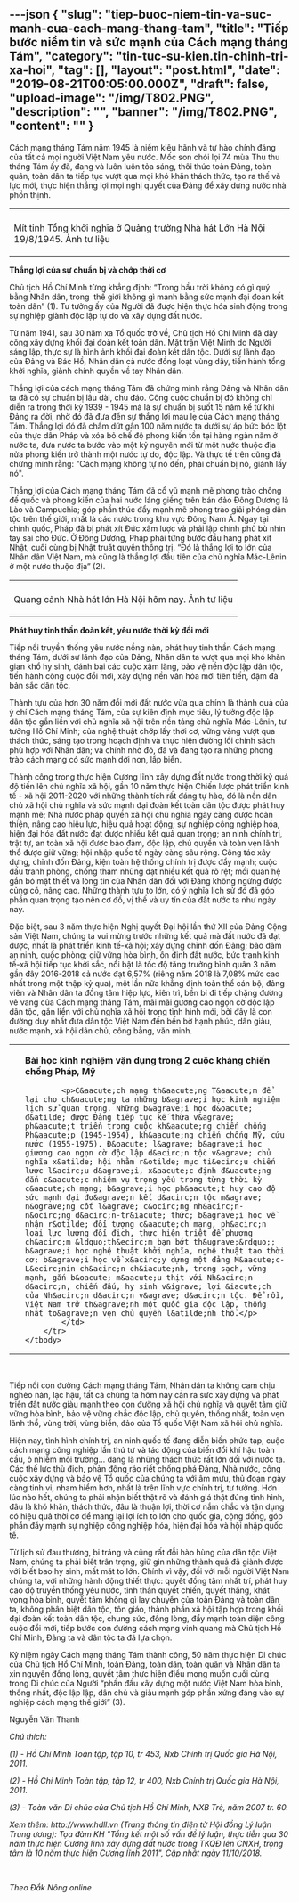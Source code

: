 ---json
{
    "slug": "tiep-buoc-niem-tin-va-suc-manh-cua-cach-mang-thang-tam",
    "title": "Tiếp bước niềm tin và sức mạnh của Cách mạng tháng Tám",
    "category": "tin-tuc-su-kien.tin-chinh-tri-xa-hoi",
    "tag": [],
    "layout": "post.html",
    "date": "2019-08-21T00:05:00.000Z",
    "draft": false,
    "upload-image": "/img/T802.PNG",
    "description": "",
    "banner": "/img/T802.PNG",
    "__content__": ""
}
---
<p>C&aacute;ch mạng th&aacute;ng T&aacute;m năm 1945 l&agrave; niềm ki&ecirc;u h&atilde;nh v&agrave; tự h&agrave;o ch&iacute;nh đ&aacute;ng của tất cả mọi người Việt Nam y&ecirc;u nước. Mốc son ch&oacute;i lọi 74 m&ugrave;a Thu thu th&aacute;ng T&aacute;m ấy đ&atilde;, đang v&agrave; lu&ocirc;n lu&ocirc;n tỏa s&aacute;ng, th&ocirc;i th&uacute;c to&agrave;n Đảng, to&agrave;n qu&acirc;n, to&agrave;n d&acirc;n ta tiếp tục vượt qua mọi kh&oacute; khăn th&aacute;ch thức, tạo ra thế v&agrave; lực mới, thực hiện thắng lợi mọi nghị quyết của Đảng để x&acirc;y dựng nước nh&agrave; phồn thịnh.</p>

<table align="center">
	<tbody>
		<tr>
			<td><img alt="" src="/img/T801.PNG" /></td>
		</tr>
		<tr>
			<td>
			<p>M&iacute;t tinh Tổng khởi nghĩa ở Quảng trường Nh&agrave; h&aacute;t Lớn H&agrave; Nội 19/8/1945. Ảnh tư li&ecirc;̣u</p>
			</td>
		</tr>
	</tbody>
</table>

<p><strong>Thắng lợi của sự chuẩn bị v&agrave; chớp thời cơ</strong></p>

<p>Chủ tịch Hồ Ch&iacute; Minh từng khẳng định: &ldquo;Trong bầu trời kh&ocirc;ng c&oacute; g&igrave; qu&yacute; bằng Nh&acirc;n d&acirc;n, trong&nbsp; thế giới kh&ocirc;ng g&igrave; mạnh bằng sức mạnh đại đo&agrave;n kết to&agrave;n d&acirc;n&rdquo; (1). Tư tưởng ấy của Người đ&atilde; được hiện thực h&oacute;a sinh động trong sự nghiệp gi&agrave;nh độc lập tự do v&agrave; x&acirc;y dựng đất nước.</p>

<p>Từ năm 1941, sau 30 năm xa Tổ quốc trở về, Chủ tịch Hồ Ch&iacute; Minh đ&atilde; d&agrave;y c&ocirc;ng x&acirc;y dựng khối đại đo&agrave;n kết to&agrave;n d&acirc;n. Mặt trận Việt Minh do Người s&aacute;ng lập, thực sự l&agrave; h&igrave;nh ảnh khối đại đo&agrave;n kết d&acirc;n tộc. Dưới sự l&atilde;nh đạo của Đảng v&agrave; B&aacute;c Hồ, Nh&acirc;n d&acirc;n cả nước đồng loạt v&ugrave;ng dậy, tiến h&agrave;nh tổng khởi nghĩa, gi&agrave;nh ch&iacute;nh quyền về tay Nh&acirc;n d&acirc;n.</p>

<p>Thắng lợi của c&aacute;ch mạng th&aacute;ng T&aacute;m đ&atilde; chứng minh rằng Đảng v&agrave; Nh&acirc;n d&acirc;n ta đ&atilde; c&oacute; sự chuẩn bị l&acirc;u d&agrave;i, chu đ&aacute;o. C&ocirc;ng cuộc chuẩn bị đ&oacute; kh&ocirc;ng chỉ diễn ra trong thời kỳ 1939 - 1945 m&agrave; l&agrave; sự chuẩn bị suốt 15 năm kể từ khi Đảng ra đời, nhờ đ&oacute; đ&atilde; đưa đến sự thắng lợi mau lẹ của C&aacute;ch mạng th&aacute;ng T&aacute;m. Thắng lợi đ&oacute; đ&atilde; chấm dứt gần 100 năm nước ta dưới sự &aacute;p bức b&oacute;c lột của thực d&acirc;n Ph&aacute;p v&agrave; x&oacute;a bỏ chế độ phong kiến tồn tại h&agrave;ng ng&agrave;n năm ở nước ta, đưa nước ta bước v&agrave;o một kỷ nguy&ecirc;n mới từ một nước thuộc địa nửa phong kiến trở th&agrave;nh một nước tự do, độc lập. V&agrave; thực tế tr&ecirc;n cũng đ&atilde; chứng minh rằng: &quot;C&aacute;ch mạng kh&ocirc;ng tự n&oacute; đến, phải chuẩn bị n&oacute;, gi&agrave;nh lấy n&oacute;&quot;.</p>

<p>Thắng lợi của C&aacute;ch mạng th&aacute;ng T&aacute;m đ&atilde; cổ vũ mạnh mẽ phong tr&agrave;o chống đế quốc v&agrave; phong kiến của hai nước l&aacute;ng giềng tr&ecirc;n b&aacute;n đảo Đ&ocirc;ng Dương l&agrave; L&agrave;o v&agrave; Campuchia; g&oacute;p phần th&uacute;c đẩy mạnh mẽ phong tr&agrave;o giải ph&oacute;ng d&acirc;n tộc tr&ecirc;n thế giới, nhất l&agrave; c&aacute;c nước trong khu vực Đ&ocirc;ng Nam &Aacute;. Ngay tại ch&iacute;nh quốc, Ph&aacute;p đ&atilde; bị ph&aacute;t x&iacute;t Đức x&acirc;m lược v&agrave; phải lập ch&iacute;nh phủ b&ugrave; nh&igrave;n tay sai cho Đức. Ở Đ&ocirc;ng Dương, Ph&aacute;p phải từng bước đầu h&agrave;ng ph&aacute;t x&iacute;t Nhật, cuối c&ugrave;ng bị Nhật truất quyền thống trị. &ldquo;Đ&oacute; l&agrave; thắng lợi to lớn của Nh&acirc;n d&acirc;n Việt Nam, m&agrave; cũng l&agrave; thắng lợi đầu ti&ecirc;n của chủ nghĩa M&aacute;c-L&ecirc;nin ở một nước thuộc địa&rdquo; (2).</p>

<table align="center">
	<tbody>
		<tr>
			<td><img alt="" src="/img/T802.PNG" /></td>
		</tr>
		<tr>
			<td>
			<p>Quang cảnh Nh&agrave; h&aacute;t lớn H&agrave; Nội h&ocirc;m nay. Ảnh tư liệu</p>
			</td>
		</tr>
	</tbody>
</table>

<p><strong>Ph&aacute;t huy tinh thần đo&agrave;n kết, y&ecirc;u nước thời kỳ đổi mới</strong></p>

<p>Tiếp nối truyền thống y&ecirc;u nước nồng n&agrave;n, ph&aacute;t huy tinh thần C&aacute;ch mạng th&aacute;ng T&aacute;m, dưới sự l&atilde;nh đạo của Đảng, Nh&acirc;n d&acirc;n ta vượt qua mọi kh&oacute; khăn gian khổ hy sinh, đ&aacute;nh bại c&aacute;c cuộc x&acirc;m lăng, bảo vệ nền độc lập d&acirc;n tộc, tiến h&agrave;nh c&ocirc;ng cuộc đổi mới, x&acirc;y dựng nền văn h&oacute;a mới ti&ecirc;n tiến, đậm đ&agrave; bản sắc d&acirc;n tộc.</p>

<p>Th&agrave;nh tựu của hơn 30 năm đổi mới đất nước vừa qua ch&iacute;nh l&agrave; th&agrave;nh quả của &yacute; ch&iacute; C&aacute;ch mạng th&aacute;ng T&aacute;m, của sự ki&ecirc;n định mục ti&ecirc;u, l&yacute; tưởng độc lập d&acirc;n tộc gắn liền với chủ nghĩa x&atilde; hội tr&ecirc;n nền tảng chủ nghĩa M&aacute;c-L&ecirc;nin, tư tưởng Hồ Ch&iacute; Minh; của nghệ thuật chớp lấy thời cơ, vững v&agrave;ng vượt qua th&aacute;ch thức, s&aacute;ng tạo trong hoạch định v&agrave; thực hiện đường lối ch&iacute;nh s&aacute;ch ph&ugrave; hợp với Nh&acirc;n d&acirc;n; v&agrave; ch&iacute;nh nhờ đ&oacute;, đ&atilde; v&agrave; đang tạo ra những phong tr&agrave;o c&aacute;ch mạng c&oacute; sức mạnh dời non, lấp biển.</p>

<p>Th&agrave;nh c&ocirc;ng trong thực hiện Cương lĩnh x&acirc;y dựng đất nước trong thời kỳ qu&aacute; độ tiến l&ecirc;n chủ nghĩa x&atilde; hội, gần 10 năm thực hiện Chiến lược ph&aacute;t triển kinh tế - x&atilde; hội 2011-2020 với những th&agrave;nh t&iacute;ch rất đ&aacute;ng tự h&agrave;o, đ&oacute; l&agrave; n&ecirc;̀n d&acirc;n chủ xã h&ocirc;̣i chủ nghĩa và sức mạnh đại đo&agrave;n kết to&agrave;n d&acirc;n tộc được ph&aacute;t huy mạnh mẽ; Nh&agrave; nước ph&aacute;p quyền x&atilde; hội chủ nghĩa ng&agrave;y c&agrave;ng được ho&agrave;n thiện, n&acirc;ng cao hiệu lực, hiệu quả hoạt động; sự nghi&ecirc;̣p c&ocirc;ng nghi&ecirc;̣p hóa, hi&ecirc;̣n đại hóa đ&acirc;́t nước đạt được nhi&ecirc;̀u k&ecirc;́t quả quan trọng; an ninh ch&iacute;nh trị, trật tự, an to&agrave;n x&atilde; hội được bảo đảm, độc lập, chủ quyền v&agrave; to&agrave;n vẹn l&atilde;nh thổ được giữ vững; hội nhập quốc tế ng&agrave;y c&agrave;ng s&acirc;u rộng. C&ocirc;ng t&aacute;c x&acirc;y dựng, chỉnh đốn Đảng, kiện to&agrave;n hệ thống ch&iacute;nh trị được đẩy mạnh; cuộc đấu tranh ph&ograve;ng, chống tham nhũng đạt nhiều kết quả r&otilde; rệt; mối quan hệ gắn b&oacute; mật thiết v&agrave; l&ograve;ng tin của Nh&acirc;n d&acirc;n đối với Đảng kh&ocirc;ng ngừng được củng c&ocirc;́, n&acirc;ng cao. Những th&agrave;nh tựu to lớn, c&oacute; &yacute; nghĩa lịch sử đ&oacute; đ&atilde; g&oacute;p phần quan trọng tạo n&ecirc;n cơ đồ, vị thế v&agrave; uy t&iacute;n của đất nước ta như ng&agrave;y nay.</p>

<p>Đặc biệt, sau 3 năm thực hiện Nghị quyết Đại hội lần thứ XII của Đảng Cộng sản Việt Nam, ch&uacute;ng ta vui mừng trước những kết quả m&agrave; đất nước đ&atilde; đạt được, nhất l&agrave; ph&aacute;t triển kinh tế-x&atilde; hội; x&acirc;y dựng chỉnh đốn Đảng; bảo đảm an ninh, quốc ph&ograve;ng; giữ vững h&ograve;a b&igrave;nh, ổn định đất nước, bức tranh kinh tế-x&atilde; hội tiếp tục khởi sắc, nổi bật l&agrave; tốc độ tăng trưởng b&igrave;nh qu&acirc;n 3 năm gần đ&acirc;y 2016-2018 cả nước đạt 6,57% (ri&ecirc;ng năm 2018 l&agrave; 7,08% mức cao nhất trong một thập kỷ qua), một lần nữa khẳng định to&agrave;n thể c&aacute;n bộ, đảng vi&ecirc;n v&agrave; Nh&acirc;n d&acirc;n ta đồng t&acirc;m hiệp lực, ki&ecirc;n tr&igrave;, bền bỉ đi tiếp chặng đường vẻ vang của C&aacute;ch mạng th&aacute;ng T&aacute;m, m&atilde;i m&atilde;i gương cao ngọn cờ độc lập d&acirc;n tộc, gắn liền với chủ nghĩa x&atilde; hội trong t&igrave;nh h&igrave;nh mới, bởi đ&acirc;y l&agrave; con đường duy nhất đưa d&acirc;n tộc Việt Nam đến bến bờ hạnh ph&uacute;c, d&acirc;n gi&agrave;u, nước mạnh, x&atilde; hội d&acirc;n chủ, c&ocirc;ng bằng, văn minh.</p>

<table align="center" border="0" cellpadding="1" cellspacing="0">
	<tbody>
		<tr>
			<td>&nbsp;</td>
			<td>
			<p><strong>B&agrave;i học kinh nghiệm vận dụng trong 2 cuộc kh&aacute;ng chiến chống Ph&aacute;p, Mỹ</strong></p>

			<p>C&aacute;ch mạng th&aacute;ng T&aacute;m để lại cho ch&uacute;ng ta những b&agrave;i học kinh nghiệm lịch sử quan trọng. Những b&agrave;i học đ&oacute; đ&atilde; được Đảng tiếp tục kế thừa v&agrave; ph&aacute;t triển trong cuộc kh&aacute;ng chiến chống Ph&aacute;p (1945-1954), kh&aacute;ng chiến chống Mỹ, cứu nước (1955-1975). Đ&oacute; l&agrave; b&agrave;i học giương cao ngọn cờ độc lập d&acirc;n tộc v&agrave; chủ nghĩa x&atilde; hội nhằm r&otilde; mục ti&ecirc;u chiến lược l&acirc;u d&agrave;i, x&aacute;c định đ&uacute;ng đắn c&aacute;c nhiệm vụ trọng yếu trong từng thời kỳ c&aacute;ch mạng; b&agrave;i học ph&aacute;t huy cao độ sức mạnh đại đo&agrave;n kết d&acirc;n tộc m&agrave; n&ograve;ng cốt l&agrave; c&ocirc;ng nh&acirc;n-n&ocirc;ng d&acirc;n-tr&iacute; thức; b&agrave;i học về nhận r&otilde; đối tượng c&aacute;ch mạng, ph&acirc;n loại lực lượng đối địch, thực hiện triệt để phương ch&acirc;m &ldquo;th&ecirc;m bạn bớt th&ugrave;&rdquo;; b&agrave;i học nghệ thuật khởi nghĩa, nghệ thuật tạo thời cơ; b&agrave;i học về x&acirc;y dựng một đảng M&aacute;c-L&ecirc;nin ch&acirc;n ch&iacute;nh, trong sạch, vững mạnh, gắn b&oacute; m&aacute;u thịt với Nh&acirc;n d&acirc;n, chiến đấu, hy sinh v&igrave; lợi &iacute;ch của Nh&acirc;n d&acirc;n v&agrave; d&acirc;n tộc. Để rồi, Việt Nam trở th&agrave;nh một quốc gia độc lập, thống nhất to&agrave;n vẹn chủ quyền l&atilde;nh thổ.</p>
			</td>
		</tr>
	</tbody>
</table>

<p>&nbsp;</p>

<p>Tiếp nối con đường C&aacute;ch mạng th&aacute;ng T&aacute;m, Nh&acirc;n d&acirc;n ta kh&ocirc;ng cam chịu ngh&egrave;o n&agrave;n, lạc hậu, tất cả ch&uacute;ng ta h&ocirc;m nay cần ra sức x&acirc;y dựng v&agrave; ph&aacute;t triển đất nước gi&agrave;u mạnh theo con đường x&atilde; hội chủ nghĩa v&agrave; quyết t&acirc;m giữ vững h&ograve;a b&igrave;nh, bảo vệ vững chắc độc lập, chủ quyền, thống nhất, to&agrave;n vẹn l&atilde;nh thổ, v&ugrave;ng trời, v&ugrave;ng biển, đảo của Tổ quốc Việt Nam x&atilde; hội chủ nghĩa.</p>

<p>Hiện nay, t&igrave;nh h&igrave;nh ch&iacute;nh trị, an ninh quốc tế đang diễn biến phức tạp, cuộc c&aacute;ch mạng c&ocirc;ng nghiệp lần thứ tư v&agrave; t&aacute;c động của biến đổi kh&iacute; hậu to&agrave;n cầu, &ocirc; nhiễm m&ocirc;i trường... đang l&agrave; những th&aacute;ch thức rất lớn đối với nước ta. C&aacute;c thế lực th&ugrave; địch, phản động r&aacute;o riết chống ph&aacute; Đảng, Nh&agrave; nước, c&ocirc;ng cuộc x&acirc;y dựng v&agrave; bảo vệ Tổ quốc của ch&uacute;ng ta với &acirc;m mưu, thủ đoạn ng&agrave;y c&agrave;ng tinh vi, nham hiểm hơn, nhất l&agrave; tr&ecirc;n lĩnh vực ch&iacute;nh trị, tư tưởng. Hơn l&uacute;c n&agrave;o hết, ch&uacute;ng ta phải nhận biết thật r&otilde; v&agrave; đ&aacute;nh gi&aacute; thật đ&uacute;ng t&igrave;nh h&igrave;nh, đ&acirc;u l&agrave; kh&oacute; khăn, th&aacute;ch thức, đ&acirc;u l&agrave; thuận lợi, thời cơ nắm chắc v&agrave; tận dụng c&oacute; hiệu quả thời cơ để mang lại lợi &iacute;ch to lớn cho quốc gia, cộng đồng, g&oacute;p phần đẩy mạnh sự nghiệp c&ocirc;ng nghiệp h&oacute;a, hiện đại h&oacute;a v&agrave; hội nhập quốc tế.</p>

<p>Từ lịch sử đau thương, bi tr&aacute;ng v&agrave; cũng rất đỗi h&agrave;o h&ugrave;ng của d&acirc;n tộc Việt Nam, ch&uacute;ng ta phải biết tr&acirc;n trọng, giữ g&igrave;n những th&agrave;nh quả đ&atilde; gi&agrave;nh được với biết bao hy sinh, mất m&aacute;t to lớn. Ch&iacute;nh v&igrave; vậy, đối với mỗi người Việt Nam ch&uacute;ng ta, với những h&agrave;nh động thiết thực: quyết đồng t&acirc;m nhất tr&iacute;, ph&aacute;t huy cao độ truyền thống y&ecirc;u nước, tinh thần quyết chiến, quyết thắng, kh&aacute;t vọng h&ograve;a b&igrave;nh, quyết t&acirc;m kh&ocirc;ng g&igrave; lay chuyển của to&agrave;n Đảng v&agrave; to&agrave;n d&acirc;n ta, kh&ocirc;ng ph&acirc;n biệt d&acirc;n tộc, t&ocirc;n gi&aacute;o, th&agrave;nh phần x&atilde; hội tập hợp trong khối đại đo&agrave;n kết to&agrave;n d&acirc;n tộc, chung sức, đồng l&ograve;ng, đẩy mạnh to&agrave;n diện c&ocirc;ng cuộc đổi mới, tiếp bước con đường c&aacute;ch mạng vinh quang m&agrave; Chủ tịch Hồ Ch&iacute; Minh, Đảng ta v&agrave; d&acirc;n tộc ta đ&atilde; lựa chọn.</p>

<p>Kỷ niệm ng&agrave;y C&aacute;ch mạng th&aacute;ng T&aacute;m th&agrave;nh c&ocirc;ng, 50 năm thực hiện Di ch&uacute;c của Chủ tịch Hồ Ch&iacute; Minh, to&agrave;n Đảng, to&agrave;n d&acirc;n, to&agrave;n qu&acirc;n v&agrave; Nh&acirc;n d&acirc;n ta xin nguyện đồng l&ograve;ng, quyết t&acirc;m thực hiện điều mong muốn cuối c&ugrave;ng trong Di ch&uacute;c của Người &ldquo;phấn đấu x&acirc;y dựng một nước Việt Nam h&ograve;a b&igrave;nh, thống nhất, độc lập lập, d&acirc;n chủ v&agrave; gi&agrave;u mạnh g&oacute;p phần xứng đ&aacute;ng v&agrave;o sự nghiệp c&aacute;ch mạng thế giới&rdquo; (3).</p>

<p>Nguyễn Văn Thanh</p>

<p><em>Ch&uacute; th&iacute;ch:</em></p>

<p><em>(1) - Hồ Ch&iacute; Minh To&agrave;n tập, tập 10, tr 453, Nxb Ch&iacute;nh trị Quốc gia H&agrave; Nội, 2011.</em></p>

<p><em>(2) - Hồ Ch&iacute; Minh To&agrave;n tập, tập 12, tr 400, Nxb Ch&iacute;nh trị Quốc gia H&agrave; Nội, 2011.</em></p>

<p><em>(3) - To&agrave;n văn Di ch&uacute;c của Chủ tịch Hồ Ch&iacute; Minh, NXB Trẻ, năm 2007 tr. 60.</em></p>

<p><em>Xem th&ecirc;m: http://www.hdll.vn (Trang th&ocirc;ng tin điện tử Hội đồng L&yacute; luận Trung ương): Tọa đ&agrave;m KH &quot;Tổng kết một số vấn đề l&yacute; luận, thực tiễn qua 30 năm thực hiện Cương lĩnh x&acirc;y dựng đất nước trong TKQĐ l&ecirc;n CNXH, trọng t&acirc;m l&agrave; 10 năm thực hiện Cương lĩnh 2011&quot;, Cập nhật ng&agrave;y 11/10/2018.</em></p>

<p>&nbsp;</p>

<p><em>Theo Đắk N&ocirc;ng online</em></p>
